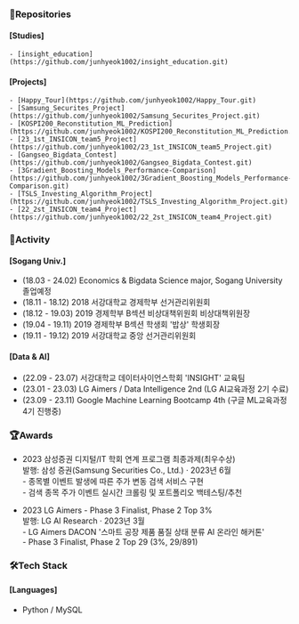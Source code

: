 ### 💼Repositories
  #### [Studies]
    - [insight_education](https://github.com/junhyeok1002/insight_education.git)

  #### [Projects]
    - [Happy_Tour](https://github.com/junhyeok1002/Happy_Tour.git)
    - [Samsung_Securites_Project](https://github.com/junhyeok1002/Samsung_Securites_Project.git)
    - [KOSPI200_Reconstitution_ML_Prediction](https://github.com/junhyeok1002/KOSPI200_Reconstitution_ML_Prediction.git)
    - [23_1st_INSICON_team5_Project](https://github.com/junhyeok1002/23_1st_INSICON_team5_Project.git)
    - [Gangseo_Bigdata_Contest](https://github.com/junhyeok1002/Gangseo_Bigdata_Contest.git)
    - [3Gradient_Boosting_Models_Performance-Comparison](https://github.com/junhyeok1002/3Gradient_Boosting_Models_Performance-Comparison.git)
    - [TSLS_Investing_Algorithm_Project](https://github.com/junhyeok1002/TSLS_Investing_Algorithm_Project.git)
    - [22_2st_INSICON_team4_Project](https://github.com/junhyeok1002/22_2st_INSICON_team4_Project.git)


### 📢Activity
#### [Sogang Univ.]
- (18.03 - 24.02) Economics & Bigdata Science major, Sogang University 졸업예정
- (18.11 - 18.12) 2018 서강대학교 경제학부 선거관리위원회
- (18.12 - 19.03) 2019 경제학부 B섹션 비상대책위원회 비상대책위원장
- (19.04 - 19.11) 2019 경제학부 B섹션 학생회 '밥상' 학생회장
- (19.11 - 19.12) 2019 서강대학교 중앙 선거관리위원회

#### [Data & AI]
- (22.09 - 23.07) 서강대학교 데이터사이언스학회 'INSIGHT' 교육팀
- (23.01 - 23.03) LG Aimers / Data Intelligence 2nd (LG AI교육과정 2기 수료)
- (23.09 - 23.11) Google Machine Learning Bootcamp 4th (구글 ML교육과정 4기 진행중)

### 🏆Awards
- 2023 삼성증권 디지털/IT 학회 연계 프로그램 최종과제(최우수상)
<br> 발행: 삼성 증권(Samsung Securities Co., Ltd.) · 2023년 6월
<br> - 종목별 이벤트 발생에 따른 주가 변동 검색 서비스 구현
<br> - 검색 종목 주가 이벤트 실시간 크롤링 및 포트폴리오 백테스팅/추천

- 2023 LG Aimers - Phase 3 Finalist, Phase 2 Top 3%
<br> 발행: LG AI Research · 2023년 3월
<br> - LG Aimers DACON '스마트 공장 제품 품질 상태 분류 AI 온라인 해커톤'
<br> - Phase 3 Finalist, Phase 2 Top 29 (3%, 29/891)

### 🛠Tech Stack
#### [Languages]
- Python / MySQL
